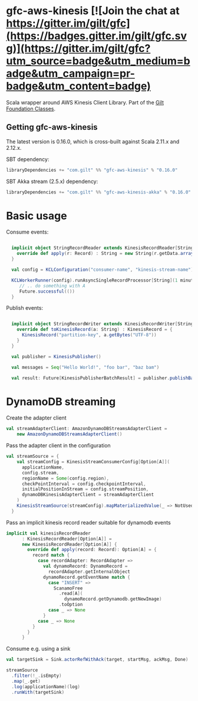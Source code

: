 # gfc-aws-kinesis [![Join the chat at https://gitter.im/gilt/gfc](https://badges.gitter.im/gilt/gfc.svg)](https://gitter.im/gilt/gfc?utm_source=badge&utm_medium=badge&utm_campaign=pr-badge&utm_content=badge)

Scala wrapper around AWS Kinesis Client Library. Part of the [Gilt Foundation Classes](https://github.com/gilt?q=gfc).

## Getting gfc-aws-kinesis

The latest version is 0.16.0, which is cross-built against Scala 2.11.x and 2.12.x.

SBT dependency:

```scala
libraryDependencies += "com.gilt" %% "gfc-aws-kinesis" % "0.16.0"
```

SBT Akka stream (2.5.x) dependency:

```scala
libraryDependencies += "com.gilt" %% "gfc-aws-kinesis-akka" % "0.16.0"
```

# Basic usage

Consume events:

```scala

  implicit object StringRecordReader extends KinesisRecordReader[String]{
    override def apply(r: Record) : String = new String(r.getData.array(), "UTF-8")
  }

  val config = KCLConfiguration("consumer-name", "kinesis-stream-name")

  KCLWorkerRunner(config).runAsyncSingleRecordProcessor[String](1 minute) { a: String =>
     // .. do something with A
     Future.successful(())
  }
```

Publish events:

```scala

  implicit object StringRecordWriter extends KinesisRecordWriter[String] {
    override def toKinesisRecord(a: String) : KinesisRecord = {
      KinesisRecord("partition-key", a.getBytes("UTF-8"))
    }
  }

  val publisher = KinesisPublisher()

  val messages = Seq("Hello World!", "foo bar", "baz bam")

  val result: Future[KinesisPublisherBatchResult] = publisher.publishBatch("kinesis-stream-name", messages)
```

# DynamoDB streaming

Create the adapter client
```scala
val streamAdapterClient: AmazonDynamoDBStreamsAdapterClient =
    new AmazonDynamoDBStreamsAdapterClient()
```

Pass the adapter client in the configuration
```scala
val streamSource = {
    val streamConfig = KinesisStreamConsumerConfig[Option[A]](
      applicationName,
      config.stream,
      regionName = Some(config.region),
      checkPointInterval = config.checkpointInterval,
      initialPositionInStream = config.streamPosition,
      dynamoDBKinesisAdapterClient = streamAdapterClient
    )
    KinesisStreamSource(streamConfig).mapMaterializedValue(_ => NotUsed)
  }
```

Pass an implicit kinesis record reader suitable for dynamodb events
```scala
implicit val kinesisRecordReader
      : KinesisRecordReader[Option[A]] =
      new KinesisRecordReader[Option[A]] {
        override def apply(record: Record): Option[A] = {
          record match {
            case recordAdapter: RecordAdapter =>
              val dynamoRecord: DynamoRecord =
                recordAdapter.getInternalObject
              dynamoRecord.getEventName match {
                case "INSERT" =>
                  ScanamoFree
                    .read[A](
                      dynamoRecord.getDynamodb.getNewImage)
                    .toOption
                case _ => None
              }
            case _ => None
          }
        }
      }
```

Consume e.g. using a sink

```scala
val targetSink = Sink.actorRefWithAck(target, startMsg, ackMsg, Done)

streamSource
  .filter(!_.isEmpty)
  .map(_.get)
  .log(applicationName)(log)
  .runWith(targetSink)
```


